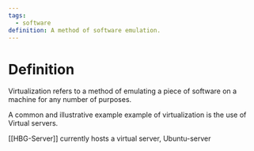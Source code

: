 ```yaml
---
tags:
  - software
definition: A method of software emulation.
---
```

# Definition
Virtualization refers to a method of emulating a piece of software on a machine for any number of purposes. 

A common and illustrative example example of virtualization is the use of Virtual servers. 

[[HBG-Server]] currently hosts a virtual server, Ubuntu-server